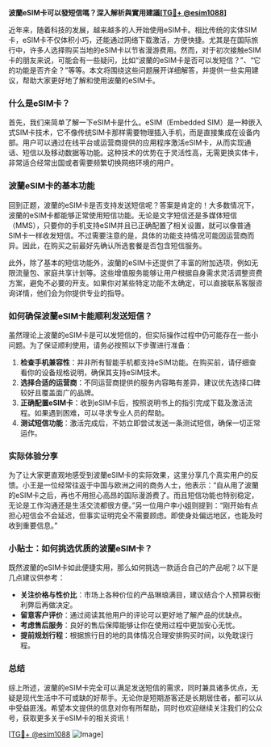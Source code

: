 **波蘭eSIM卡可以發短信嗎？深入解析與實用建議[[TG💪+ @esim1088](https://t.me/s/esim1088)]**

近年来，随着科技的发展，越来越多的人开始使用eSIM卡。相比传统的实体SIM卡，eSIM卡不仅体积小巧，还能通过网络下载激活，方便快捷。尤其是在国际旅行中，许多人选择购买当地的eSIM卡以节省漫游费用。然而，对于初次接触eSIM卡的朋友来说，可能会有一些疑问，比如“波蘭的eSIM卡是否可以发短信？”、“它的功能是否齐全？”等等。本文将围绕这些问题展开详细解答，并提供一些实用建议，帮助大家更好地了解和使用波蘭的eSIM卡。

### 什么是eSIM卡？

首先，我们来简单了解一下eSIM卡是什么。eSIM（Embedded SIM）是一种嵌入式SIM卡技术，它不像传统SIM卡那样需要物理插入手机，而是直接集成在设备内部。用户可以通过在线平台或运营商提供的应用程序激活eSIM卡，从而实现通话、短信以及移动数据等功能。这种技术的优势在于灵活性高，无需更换实体卡，非常适合经常出国或者需要频繁切换网络环境的用户。

### 波蘭eSIM卡的基本功能

回到正题，波蘭的eSIM卡是否支持发送短信呢？答案是肯定的！大多数情况下，波蘭的eSIM卡都能够正常使用短信功能。无论是文字短信还是多媒体短信（MMS），只要你的手机支持eSIM并且已正确配置了相关设置，就可以像普通SIM卡一样收发短信。不过需要注意的是，具体的功能支持情况可能因运营商而异。因此，在购买之前最好先确认所选套餐是否包含短信服务。

此外，除了基本的短信功能外，波蘭的eSIM卡还提供了丰富的附加选项，例如无限流量包、家庭共享计划等。这些增值服务能够让用户根据自身需求灵活调整资费方案，避免不必要的开支。如果你对某些特定功能不太确定，可以直接联系客服咨询详情，他们会为你提供专业的指导。

### 如何确保波蘭eSIM卡能顺利发送短信？

虽然理论上波蘭的eSIM卡是可以发短信的，但实际操作过程中仍可能存在一些小问题。为了保证顺利使用，请务必按照以下步骤进行准备：

1. **检查手机兼容性**：并非所有智能手机都支持eSIM功能。在购买前，请仔细查看你的设备规格说明，确保其支持eSIM技术。
2. **选择合适的运营商**：不同运营商提供的服务内容略有差异，建议优先选择口碑较好且覆盖面广的品牌。
3. **正确配置eSIM卡**：收到eSIM卡后，按照说明书上的指引完成下载及激活流程。如果遇到困难，可以寻求专业人员的帮助。
4. **测试短信功能**：激活完成后，不妨立即尝试发送一条测试短信，确保一切正常运作。

### 实际体验分享

为了让大家更直观地感受到波蘭eSIM卡的实际效果，这里分享几个真实用户的反馈。小王是一位经常往返于中国与欧洲之间的商务人士，他表示：“自从用了波蘭的eSIM卡之后，再也不用担心高昂的国际漫游费了。而且短信功能也特别稳定，无论是工作沟通还是生活交流都很方便。”另一位用户李小姐则提到：“刚开始有点担心短信会不会延迟，但事实证明完全不需要顾虑。即使身处偏远地区，也能及时收到重要信息。”

### 小贴士：如何挑选优质的波蘭eSIM卡？

既然波蘭的eSIM卡如此便捷实用，那么如何挑选一款适合自己的产品呢？以下是几点建议供参考：

- **关注价格与性价比**：市场上各种价位的产品琳琅满目，建议结合个人预算权衡利弊后再做决定。
- **留意客户评价**：通过阅读其他用户的评论可以更好地了解产品的优缺点。
- **考虑售后服务**：良好的售后保障能够让你在使用过程中更加安心无忧。
- **提前规划行程**：根据旅行目的地的具体情况合理安排购买时间，以免耽误行程。

### 总结

综上所述，波蘭的eSIM卡完全可以满足发送短信的需求，同时兼具诸多优点，无疑是现代生活中不可或缺的好帮手。无论你是短期游客还是长期居住者，都可以从中受益匪浅。希望本文提供的信息对你有所帮助，同时也欢迎继续关注我们的公众号，获取更多关于eSIM卡的相关资讯！

[[TG💪+ @esim1088](https://t.me/s/esim1088) ![Image](https://i.postimg.cc/4NQfJmqS/Snipaste-2025-05-13-00-14-12.png)]